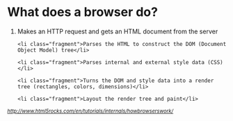 <h1>What does a browser do?</h1>
<ol>
	<li class="fragment">Makes an HTTP request and gets an HTML document from the server</li>

	<li class="fragment">Parses the HTML to construct the DOM (Document Object Model) tree</li>

	<li class="fragment">Parses internal and external style data (CSS)</li>

	<li class="fragment">Turns the DOM and style data into a render tree (rectangles, colors, dimensions)</li>

	<li class="fragment">Layout the render tree and paint</li>
</ol>

<cite class="fragment"><small>http://www.html5rocks.com/en/tutorials/internals/howbrowserswork/</small></cite>